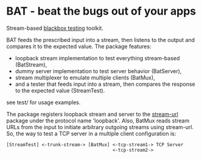 BAT - beat the bugs out of your apps
====================================
Stream-based [blackbox testing][bbt] toolkit.

BAT feeds the prescribed input into a stream, then listens to the
output and compares it to the expected value.
The package features:

* loopback stream implementation to test everything stream-based (BatStream),
* dummy server implementation to test server behavior (BatServer),
* stream multiplexer to emulate multiple clients (BatMux),
* and a tester that feeds input into a stream, then compares the
  response to the expected value (StreamTest).

see test/ for usage examples.

The package registers loopback stream and server to the
[stream-url][su] package under the protocol name 'loopback'.
Also, BatMux reads stream URLs from the input to initiate
arbitrary outgoing streams using stream-url.
So, the way to test a TCP server in a multiple client
configuration is:


    [StreamTest] <-trunk-stream-> [BatMux] <-tcp-stream1-> TCP Server
                                           <-tcp-stream2->


[bbt]: https://en.wikipedia.org/wiki/Black-box_testing
[su]: https://www.npmjs.com/package/stream-url



